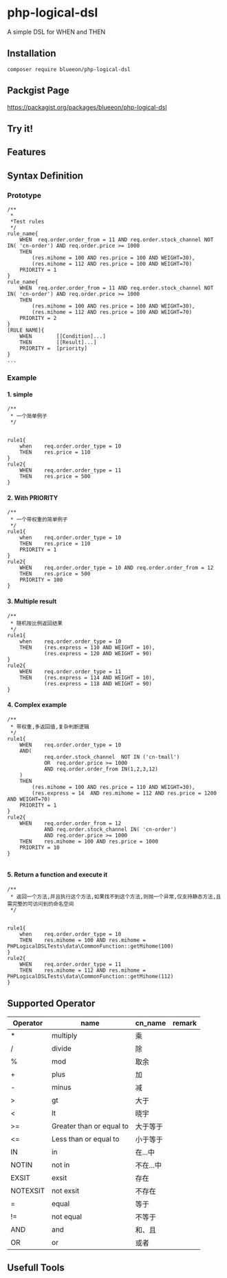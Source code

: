 # php-logical-dsl

A simple DSL for WHEN and THEN

## Installation

```
composer require blueeon/php-logical-dsl
```
## Packgist Page

https://packagist.org/packages/blueeon/php-logical-dsl

## Try it!

## Features
## Syntax Definition
### Prototype

```
/**
 *
 *Test rules
 */
rule_name{
    WHEN  req.order.order_from = 11 AND req.order.stock_channel NOT IN( 'cn-order') AND req.order.price >= 1000
    THEN
        (res.mihome = 100 AND res.price = 100 AND WEIGHT=30),
        (res.mihome = 112 AND res.price = 100 AND WEIGHT=70)
    PRIORITY = 1
}
rule_name{
    WHEN  req.order.order_from = 11 AND req.order.stock_channel NOT IN( 'cn-order') AND req.order.price >= 1000
    THEN
        (res.mihome = 100 AND res.price = 100 AND WEIGHT=30),
        (res.mihome = 112 AND res.price = 100 AND WEIGHT=70)
    PRIORITY = 2
}
[RULE NAME]{
    WHEN        [[Condition]...]
    THEN        [[Result]...]
    PRIORITY =  [priority]
}
...

```

### Example

#### 1. simple
```
/**
 * 一个简单例子
 */


rule1{
    when    req.order.order_type = 10
    THEN    res.price = 110
}
rule2{
    WHEN    req.order.order_type = 11
    THEN    res.price = 500
}
```
#### 2. With PRIORITY
```
/**
 * 一个带权重的简单例子
 */
rule1{
    when    req.order.order_type = 10
    THEN    res.price = 110
    PRIORITY = 1
}
rule2{
    WHEN    req.order.order_type = 10 AND req.order.order_from = 12
    THEN    res.price = 500
    PRIORITY = 100
}
```
#### 3. Multiple result
```
/**
 * 随机按比例返回结果
 */
rule1{
    when    req.order.order_type = 10
    THEN    (res.express = 110 AND WEIGHT = 10),
            (res.express = 120 AND WEIGHT = 90)
}
rule2{
    WHEN    req.order.order_type = 11
    THEN    (res.express = 114 AND WEIGHT = 10),
            (res.express = 118 AND WEIGHT = 90)
}
```
#### 4. Complex example
```
/**
 * 带权重,多返回值,复杂判断逻辑
 */
rule1{
    WHEN    req.order.order_type = 10
    AND(
            req.order.stock_channel  NOT IN ('cn-tmall')
            OR  req.order.price >= 1000
            AND req.order.order_from IN(1,2,3,12)
    )
    THEN
        (res.mihome = 100 AND res.price = 110 AND WEIGHT=30),
        (res.express = 14  AND res.mihome = 112 AND res.price = 1200 AND WEIGHT=70)
    PRIORITY = 1
}
rule2{
    WHEN    req.order.order_from = 12 
            AND req.order.stock_channel IN( 'cn-order') 
            AND req.order.price >= 1000
    THEN    res.mihome = 100 AND res.price = 1000
    PRIORITY = 10
}


```

#### 5. Return a function and execute it
```
/**
 * 返回一个方法,并且执行这个方法,如果找不到这个方法,则抛一个异常,仅支持静态方法,且需完整的可访问到的命名空间
 */


rule1{
    when    req.order.order_type = 10
    THEN    res.mihome = 100 AND res.mihome = PHPLogicalDSLTests\data\CommonFunction::getMihome(100)
}
rule2{
    WHEN    req.order.order_type = 11
    THEN    res.mihome = 112 AND res.mihome = PHPLogicalDSLTests\data\CommonFunction::getMihome(112)
}
```
## Supported Operator

Operator|name|cn_name|remark    
---|---|---|--- 
*|multiply|乘|   
/|divide|除| 
%|mod|取余|   
+|plus|加|   
-|minus|减|  
>|gt|大于|        
<|lt|晓宇|    
>=|Greater than or equal to|大于等于|   
<=|Less than or equal to|小于等于|  
IN|in|在...中|    
NOTIN|not in |不在...中|   
EXSIT|exsit|存在| 
NOTEXSIT|not exsit|不存在| 
=|equal|等于| 
!=|not equal|不等于|   
AND|and|和、且|    
OR|or|或者|   


## Usefull Tools

